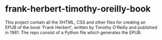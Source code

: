 # frank-herbert-timothy-oreilly-book
This project contain all the XHTML, CSS and other files for creating an EPUB of the book 'Frank Herbert', written by Timothy O'Reilly and published in 1981. The repo consist of a Python file which generates the EPUB.
